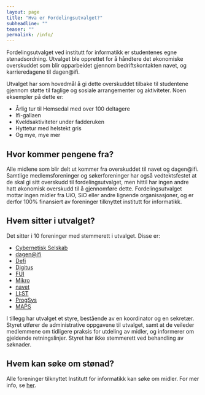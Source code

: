 ```yaml
---
layout: page
title: "Hva er Fordelingsutvalget?"
subheadline: ""
teaser: ""
permalink: /info/
---
```

   
Fordelingsutvalget ved institutt for informatikk er studentenes egne
stønadsordning. Utvalget ble opprettet for å håndtere det økonomiske
overskuddet som blir opparbeidet gjennom bedriftskontakten navet, og
karrieredagene til dagen@ifi.     
  
Utvalget har som hovedmål å gi dette overskuddet tilbake til studentene gjennom
støtte til faglige og sosiale arrangementer og aktiviteter.
Noen eksempler på dette er:    
- Årlig tur til Hemsedal med over 100 deltagere
- Ifi-gallaen
- Kveldsaktiviteter under fadderuken
- Hyttetur med helstekt gris
- Og mye, mye mer

## Hvor kommer pengene fra?
Alle midlene som blir delt ut kommer fra overskuddet til navet og dagen@ifi.
Samtlige medlemsforeninger og søkerforeninger har også vedtektsfestet at de
skal gi sitt overskudd til fordelingsutvalget, men hittil har ingen andre hatt
økonomisk overskudd til å gjennomføre dette. Fordelingsutvalget mottar ingen midler fra
UiO, SiO eller andre lignende organisasjoner, og er derfor 100% finansiert av
foreninger tilknyttet institutt for informatikk.    

## Hvem sitter i utvalget?
Det sitter i 10 foreninger med stemmerett i utvalget. Disse er:
- [Cybernetisk Selskab](http://cyb.no/)
- [dagen@ifi](https://dagenatifi.no/)
- [Defi](http://defi.no/)
- [Digitus](https://www.sio.no/foreninger/finn-din-forening?i=1&s=8630)
- [FUI](https://ififui.no/)
- [Mikro](https://www.facebook.com/pages/Studentforeningen-Mikro/151779014851965)
- [navet](http://ifinavet.no/)
- [LI:ST](http://pisk.ifi.uio.no/)
- [ProgSys](http://foreninger.uio.no/prognett/)
- [MAPS](https://foreninger.uio.no/maps/)
  
I tillegg har utvalget et styre, bestående av en koordinator og en sekretær.
Styret utfører de administrative oppgavene til utvalget, samt at de veileder
medlemmene om tidligere praksis for utdeling av midler, og informerer om
gjeldende retningslinjer. Styret har ikke stemmerett ved behandling av
søknader.   

## Hvem kan søke om stønad? 
Alle foreninger tilknyttet Institutt for informatikk kan søke om midler. For
mer info, se [her](https://fordelingsutvalget.org/apply/). 
